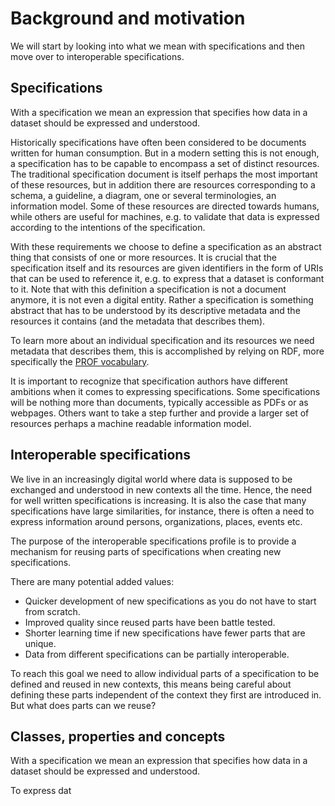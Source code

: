 # Background and motivation

We will start by looking into what we mean with specifications and then move over to interoperable specifications.

## Specifications

With a specification we mean an expression that specifies how data in a dataset should be expressed and understood.

Historically specifications have often been considered to be documents written for human consumption. But in a modern setting this is not enough, a specification has to be capable to encompass a set of distinct resources. The traditional specification document is itself perhaps the most important of these resources, but in addition there are resources corresponding to a schema, a guideline, a diagram, one or several terminologies, an information model. Some of these resources are directed towards humans, while others are useful for machines, e.g. to validate that data is expressed according to the intentions of the specification.

With these requirements we choose to define a specification as an abstract thing that consists of one or more resources. It is crucial that the specification itself and its resources are given identifiers in the form of URIs that can be used to reference it, e.g. to express that a dataset is conformant to it. Note that with this definition a specification is not a document anymore, it is not even a digital entity. Rather a specification is something abstract that has to be understood by its descriptive metadata and the resources it contains (and the metadata that describes them).

To learn more about an individual specification and its resources we need metadata that describes them, this is accomplished by relying on RDF, more specifically the [PROF vocabulary](https://www.w3.org/TR/dx-prof/).

It is important to recognize that specification authors have different ambitions when it comes to expressing specifications. Some specifications will be nothing more than documents, typically accessible as PDFs or as webpages. Others want to take a step further and provide a larger set of resources perhaps a machine readable information model.

## Interoperable specifications

We live in an increasingly digital world where data is supposed to be exchanged and understood in new contexts all the time. Hence, the need for well written specifications is increasing. It is also the case that many specifications have large similarities, for instance, there is often a need to express information around persons, organizations, places, events etc.

The purpose of the interoperable specifications profile is to provide a mechanism for reusing parts of specifications when creating new specifications.

There are many potential added values:
* Quicker development of new specifications as you do not have to start from scratch.
* Improved quality since reused parts have been battle tested.
* Shorter learning time if new specifications have fewer parts that are unique.
* Data from different specifications can be partially interoperable.

To reach this goal we need to allow individual parts of a specification to be defined and reused in new contexts, this means being careful about defining these parts independent of the context they first are introduced in. But what does parts can we reuse?

## Classes, properties and concepts

With a specification we mean an expression that specifies how data in a dataset should be expressed and understood.

To express dat